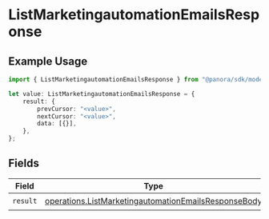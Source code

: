 # ListMarketingautomationEmailsResponse

## Example Usage

```typescript
import { ListMarketingautomationEmailsResponse } from "@panora/sdk/models/operations";

let value: ListMarketingautomationEmailsResponse = {
    result: {
        prevCursor: "<value>",
        nextCursor: "<value>",
        data: [{}],
    },
};
```

## Fields

| Field                                                                                                                        | Type                                                                                                                         | Required                                                                                                                     | Description                                                                                                                  |
| ---------------------------------------------------------------------------------------------------------------------------- | ---------------------------------------------------------------------------------------------------------------------------- | ---------------------------------------------------------------------------------------------------------------------------- | ---------------------------------------------------------------------------------------------------------------------------- |
| `result`                                                                                                                     | [operations.ListMarketingautomationEmailsResponseBody](../../models/operations/listmarketingautomationemailsresponsebody.md) | :heavy_check_mark:                                                                                                           | N/A                                                                                                                          |